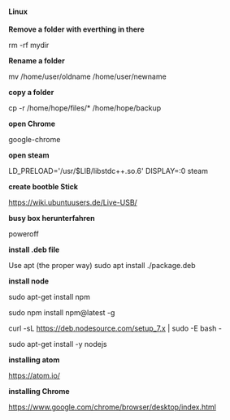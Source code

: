 #### Linux
<b>Remove a folder with everthing in there </b>

rm -rf mydir

<b> Rename a folder </b>

mv /home/user/oldname /home/user/newname

<b> copy a folder </b>

cp -r /home/hope/files/* /home/hope/backup

<b> open Chrome </b>

google-chrome

<b> open steam </b>

LD_PRELOAD='/usr/$LIB/libstdc++.so.6' DISPLAY=:0 steam

<b> create bootble Stick </b>

https://wiki.ubuntuusers.de/Live-USB/

<b>busy box herunterfahren </b>

poweroff

<b> install .deb file </b>

Use apt (the proper way)
sudo apt install ./package.deb

<b> install node </b>

sudo apt-get install npm

sudo npm install npm@latest -g

curl -sL https://deb.nodesource.com/setup_7.x | sudo -E bash -

sudo apt-get install -y nodejs

<b> installing atom </b>

https://atom.io/

<b>installing Chrome</b>

https://www.google.com/chrome/browser/desktop/index.html

